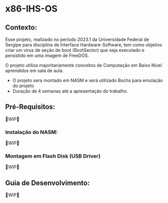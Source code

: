 # x86-IHS-OS

## Contexto:
Esse projeto, realizado no período 2023.1 da Universidade Federal de Sergipe para disciplina de Interface Hardware-Software, tem como objetivo criar um virus de seção de boot (BootSector) que seja executado e persistido em uma imagem de FreeDOS. 

O projeto utiliza majoritariamente conceitos de Computação em Baixo Nível aprendidos em sala de aula.

- O projeto sera montado em NASM e será utilizado Bochs para emulação do projeto
- Duração de 4 semanas até a apresentação do trabalho.


## Pré-Requisitos:
🚧WIP🚧

### Instalação do NASM:
🚧WIP🚧

### Montagem em Flash Disk (USB Driver)
🚧WIP🚧


## Guia de Desenvolvimento:
🚧WIP🚧
